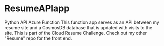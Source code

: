 # ResumeAPIapp
Python API Azure Function
This function app serves as an API between my resume site and a CosmosDB database that is updated with visits to the site. This is part of the Cloud Resume Challenge. Check out my other "Resume" repo for the front end. 

